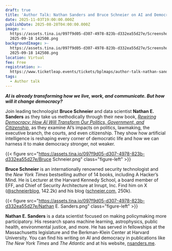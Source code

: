 ```yaml
---
draft: true
title: 'Author Talk: Nathan Sanders and Bruce Schneier on AI and Democracy'
date: 2025-11-03T19:00:00.000Z
publishDate: 2025-08-28T04:00:00.000Z
image: >-
  https://assets.tina.io/097f9d05-d307-4978-823b-d332ea55d27e/Screenshot
  2025-09-18 142508.png
backgroundImage: >-
  https://assets.tina.io/097f9d05-d307-4978-823b-d332ea55d27e/Screenshot
  2025-09-18 142508.png
location: Virtual
fee: Free
registration: >-
  https://www.ticketleap.events/tickets/bplmaps/author-talk-nathan-sanders-and-bruce-schneier-on-ai-and-democracy
tags:
  - Author talk
---
```


***AI is already transforming how we live, work, and communicate. But how will it change democracy?***

Join leading technologist **Bruce Schneier** and data scientist **Nathan E. Sanders** as they take us methodically through their new book, *[Rewiring Democracy: How AI Will Transform Our Politics, Government, and Citizenship](https://mitpress.mit.edu/9780262049948/rewiring-democracy/)*, as they examine AI’s impacts on politics, lawmaking, the executive branch, the courts, and even citizenship. They show how artificial intelligence is reshaping every corner of democratic life and how we can harness it to make democracy stronger, not weaker.

{{< figure src="https://assets.tina.io/097f9d05-d307-4978-823b-d332ea55d27e/Bruce Schneier.png" class="figure-left" >}}

**Bruce Schneier** is an internationally renowned security technologist and the *New York Times* bestselling author of 14 books, including A Hacker’s Mind. He is Lecturer at the Harvard Kennedy School, a board member of EFF, and Chief of Security Architecture at Inrupt, Inc. Find him on X ([@schneierblog](https://x.com/schneierblog), 142.2k) and his blog ([schneier.com](https://www.schneier.com/), 250k).

{{< figure src="https://assets.tina.io/097f9d05-d307-4978-823b-d332ea55d27e/Nathan E. Sanders.png" class="figure-left" >}}

**Nathan E. Sanders** is a data scientist focused on making policymaking more participatory. His research spans machine learning, astrophysics, public health, environmental justice, and more. He has served in fellowships at the Massachusetts legislature and the Berkman-Klein Center at Harvard University. You can find his writing on AI and democracy in publications like *The New York Times* and *The Atlantic* and at his website, [nsanders.me](https://nsanders.me/).
